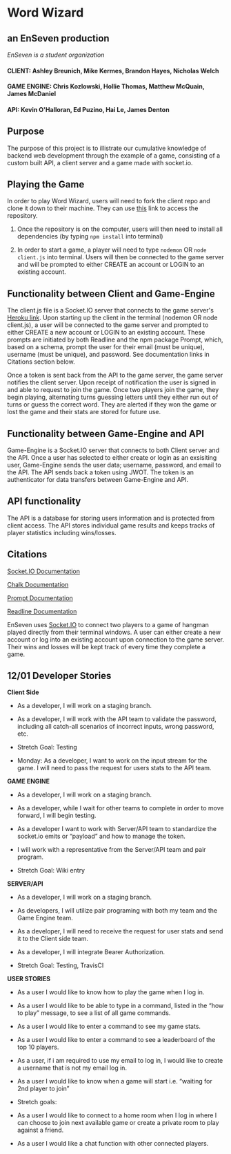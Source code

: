# Word Wizard

## an EnSeven production
*EnSeven is a student organization*

#### CLIENT: Ashley Breunich, Mike Kermes, Brandon Hayes, Nicholas Welch
#### GAME ENGINE: Chris Kozlowski, Hollie Thomas, Matthew McQuain, James McDaniel
#### API: Kevin O'Halloran, Ed Puzino, Hai Le, James Denton

## Purpose

The purpose of this project is to illistrate our cumulative knowledge of backend web development through the example of a game, consisting of a custom built API, a client server and a game made with socket.io.  

## Playing the Game 

In order to play Word Wizard, users will need to fork the client repo and clone it down to their machine. They can use [this](https://github.com/EnSeven/client) link to access the repository. 

1. Once the repository is on the computer, users will then need to install all dependencies (by typing `npm install` into terminal) 

2. In order to start a game, a player will need to type `nodemon` OR `node client.js` into terminal. Users will then be connected to the game server and will be prompted to either CREATE an account or LOGIN to an existing account. 

## Functionality between Client and Game-Engine

The client.js file is a Socket.IO server that connects to the game server's [Heroku link](https://enseven-game-engine.herokuapp.com). Upon starting up the client in the terminal (nodemon OR node client.js), a user will be connected to the game server and prompted to either CREATE a new account or LOGIN to an existing account. These prompts are initiated by both Readline and the npm package Prompt, which, based on a schema, prompt the user for their email (must be unique), username (must be unique), and password. See documentation links in Citations section below. 

Once a token is sent back from the API to the game server, the game server notifies the client server. Upon receipt of notification the user is signed in and able to request to join the game. Once two players join the game, they begin playing, alternating turns guessing letters until they either run out of turns or guess the correct word. They are alerted if they won the game or lost the game and their stats are stored for future use. 

## Functionality between Game-Engine and API 

Game-Engine is a Socket.IO server that connects to both Client server and the API. Once a user has selected to either create or login as an exsisiting user, Game-Engine sends the user data; username, password, and email to the API. The API sends back a token using JWOT. The token is an authenticator for data transfers between Game-Engine and API.

## API functionality

The API is a database for storing users information and is protected from client access. The API stores individual game results and keeps tracks of player statistics including wins/losses. 





## Citations
[Socket.IO Documentation](https://socket.io/docs/)

[Chalk Documentation](https://www.npmjs.com/package/chalk)

[Prompt Documentation](https://www.npmjs.com/package/prompt)

[Readline Documentation](https://nodejs.org/api/readline.html)

EnSeven uses [Socket.IO](https://socket.io/docs/) to connect two players to a game of hangman played directly from their terminal windows. A user can either create a new account or log into an existing account upon connection to the game server. Their wins and losses will be kept track of every time they complete a game. 

## 12/01 Developer Stories

**Client Side**

- As a developer, I will work on a staging branch. 

- As a developer, I will work with the API team to validate the password, including all catch-all scenarios of incorrect inputs, wrong password, etc.

- Stretch Goal: Testing

- Monday: As a developer, I want to work on the input stream for the game. I will need to pass the request for users stats to the API team. 

**GAME ENGINE**

- As a developer, I will work on a staging branch.

- As a developer, while I wait for other teams to complete in order to move forward, I will begin testing. 

- As a developer I want to work with Server/API team to standardize the socket.io emits or “payload” and how to manage the token.

- I will work with a representative from the Server/API team and pair program. 

- Stretch Goal: Wiki entry

**SERVER/API**

- As a developer, I will work on a staging branch.

- As developers, I will utilize pair programing with both my team and the Game Engine team.

- As a developer, I will need to receive the request for user stats and send it to the Client side team.

- As a developer, I will integrate Bearer Authorization. 

- Stretch Goal: Testing, TravisCI 

**USER STORIES**

- As a user I would like to know how to play the game when I log in.

- As a user I would like to be able to type in a command, listed in the “how to play” message, to see a list of all game commands.

- As a user I would like to enter a command to see my game stats.

- As a user I would like to enter a command to see a leaderboard of the top 10 players.

- As a user, if i am required to use my email to log in, I would like to create a username that is not my email log in.

- As a user I would like to know when a game will start i.e. “waiting for 2nd player to join”

- Stretch goals:

- As a user I would like to connect to a home room when I log in where I can choose to join next available game or create a private room to play against a friend.

- As a user I would like a chat function with other connected players.
